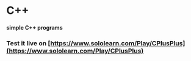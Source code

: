 # C++

#### simple C++ programs

### Test it live on [https://www.sololearn.com/Play/CPlusPlus](https://www.sololearn.com/Play/CPlusPlus)

